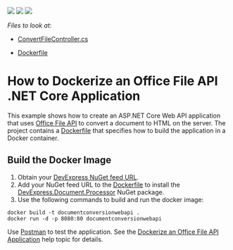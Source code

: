 <!-- default badges list -->
![](https://img.shields.io/endpoint?url=https://codecentral.devexpress.com/api/v1/VersionRange/227394207/21.2.6%2B)
[![](https://img.shields.io/badge/Open_in_DevExpress_Support_Center-FF7200?style=flat-square&logo=DevExpress&logoColor=white)](https://supportcenter.devexpress.com/ticket/details/T848263)
[![](https://img.shields.io/badge/📖_How_to_use_DevExpress_Examples-e9f6fc?style=flat-square)](https://docs.devexpress.com/GeneralInformation/403183)
<!-- default badges end -->
<!-- default file list -->
*Files to look at*:

* [ConvertFileController.cs](./CS/DocumentConversionWebApi/Controllers/ConvertFileController.cs)

* [Dockerfile](./CS/DocumentConversionWebApi/Dockerfile)
<!-- default file list end -->

# How to Dockerize an Office File API .NET Core Application

This example shows how to create an ASP.NET Core Web API application that uses [Office File API](http://docs.devexpress.com/OfficeFileAPI/14911/office-file-api?p=netstandard) to convert a document to HTML on the server. The project contains a [Dockerfile](./CS/DocumentConversionWebApi/Dockerfile) that specifies how to build the application in a Docker container.

## Build the Docker Image

1. Obtain your [DevExpress NuGet feed URL](http://docs.devexpress.com/GeneralInformation/116042/installation/install-devexpress-controls-using-nuget-packages/obtain-your-nuget-feed-url).
2. Add your NuGet feed URL to the [Dockerfile](./CS/DocumentConversionWebApi/Dockerfile) to install the [DevExpress.Document.Processor](https://nuget.devexpress.com/packages/DevExpress.Document.Processor/) NuGet package.
3. Use the following commands to build and run the docker image:

  ```
  docker build -t documentconversionwebapi .
  docker run -d -p 8080:80 documentconversionwebapi
  ```

Use [Postman](https://www.getpostman.com/downloads/) to test the application. See the [Dockerize an Office File API Application](https://docs.devexpress.com/OfficeFileAPI/401528/dockerize-an-office-file-api-app?p=netstandard) help topic for details.
